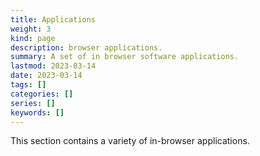 ```yaml
---
title: Applications
weight: 3
kind: page
description: browser applications.
summary: A set of in browser software applications.
lastmod: 2023-03-14
date: 2023-03-14
tags: []
categories: []
series: []
keywords: []
---
```


This section contains a variety of in-browser applications.
